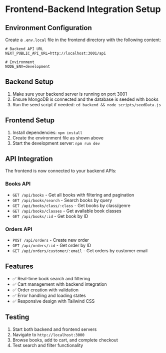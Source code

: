 # Frontend-Backend Integration Setup

## Environment Configuration

Create a `.env.local` file in the frontend directory with the following content:

```env
# Backend API URL
NEXT_PUBLIC_API_URL=http://localhost:3001/api

# Environment
NODE_ENV=development
```

## Backend Setup

1. Make sure your backend server is running on port 3001
2. Ensure MongoDB is connected and the database is seeded with books
3. Run the seed script if needed: `cd backend && node scripts/seedData.js`

## Frontend Setup

1. Install dependencies: `npm install`
2. Create the environment file as shown above
3. Start the development server: `npm run dev`

## API Integration

The frontend is now connected to your backend APIs:

### Books API
- `GET /api/books` - Get all books with filtering and pagination
- `GET /api/books/search` - Search books by query
- `GET /api/books/class/:class` - Get books by class/genre
- `GET /api/books/classes` - Get available book classes
- `GET /api/books/:id` - Get book by ID

### Orders API
- `POST /api/orders` - Create new order
- `GET /api/orders/:id` - Get order by ID
- `GET /api/orders/customer/:email` - Get orders by customer email

## Features

- ✅ Real-time book search and filtering
- ✅ Cart management with backend integration
- ✅ Order creation with validation
- ✅ Error handling and loading states
- ✅ Responsive design with Tailwind CSS

## Testing

1. Start both backend and frontend servers
2. Navigate to `http://localhost:3000`
3. Browse books, add to cart, and complete checkout
4. Test search and filter functionality

